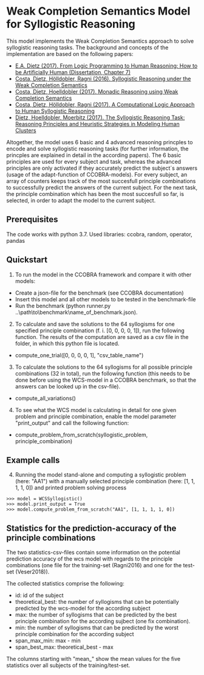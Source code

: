 # Weak Completion Semantics Model for Syllogistic Reasoning

This model implements the Weak Completion Semantics approach to solve syllogistic reasoning tasks. The background and concepts of the implementation are based on the following papers:
- [E.A. Dietz (2017). From Logic Programming to Human Reasoning: How to be Artificially Human (Dissertation, Chapter 7)](https://run.unl.pt/bitstream/10362/31248/1/Saldanha_2017.pdf)
- [Costa, Dietz, Hölldobler, Ragni (2016). Syllogistic Reasoning under the Weak Completion Semantics](https://www.researchgate.net/profile/Steffen_Hoelldobler/publication/305800319_Two-Valued_Logic_is_Not_Sufficient_to_Model_Human_Reasoning_but_Three-Valued_Logic_is_A_Formal_Analysis/links/57d297e808ae601b39a3fa3a/Two-Valued-Logic-is-Not-Sufficient-to-Model-Human-Reasoning-but-Three-Valued-Logic-is-A-Formal-Analysis.pdf)
- [Costa, Dietz, Hoelldobler (2017). Monadic Reasoning using Weak Completion Semantics](http://ysip2.computational-logic.org/ceur/YSIP2/paper9.pdf)
- [Costa, Dietz, Hölldobler, Ragni (2017). A Computational Logic Approach to Human Syllogistic Reasoning](https://pdfs.semanticscholar.org/b51c/c0b9d6e37ee78d8bd3587bcc1bc5412df51f.pdf)
- [Dietz, Hoelldobler, Moerbitz (2017). The Syllogistic Reasoning Task: Reasoning Principles and Heuristic Strategies in Modeling Human Clusters](https://link.springer.com/chapter/10.1007/978-3-030-00801-7_10)

Altogether, the model uses 6 basic and 4 advanced reasoning princples to encode and solve syllogistic reasoning tasks (for further information, the princples are explained in detail in the according papers). The 6 basic principles are used for every subject and task, whereas the advanced principles are only activated if they accurately predict the subject´s answers (usage of the adapt-function of CCOBRA-models). For every subject, an array of counters keeps track of the most succesfull principle combinations to successfully predict the answers of the current subject. For the next task, the principle combination which has been the most succesfull so far, is selected, in order to adapt the model to the current subject.


## Prerequisites

The code works with python 3.7.
Used libraries: ccobra, random, operator, pandas


## Quickstart

1) To run the model in the CCOBRA framework and compare it with other models:
- Create a json-file for the benchmark (see CCOBRA documentation)
- Insert this model and all other models to be tested in the benchmark-file
- Run the benchmark (python runner.py ..\path\to\benchmark\name_of_benchmark.json). 

2) To calculate and save the solutions to the 64 syllogisms for one specified principle combination (f. i. \[0, 0, 0, 0, 1\]), run the following function. The results of the computation are saved as a csv file in the folder, in which this python file is located.
- compute_one_trial(\[0, 0, 0, 0, 1\], "csv_table_name")

3) To calculate the solutions to the 64 syllogisms for all possible principle combinations (32 in total), run the following function (this needs to be done before using the WCS-model in a CCOBRA benchmark, so that the answers can be looked up in the csv-file).
- compute_all_variations()

4) To see what the WCS model is calculating in detail for one given problem and principle combination, enable the model parameter "print_output" and call the following function:
- compute_problem_from_scratch(syllogistic_problem, principle_combination)


## Example calls

4) Running the model stand-alone and computing a syllogistic problem (here: "AA1") with a manually selected principle combination (here: \[1, 1, 1, 1, 0\]) and printed problem solving process
```
>>> model = WCSSyllogistic()
>>> model.print_output = True
>>> model.compute_problem_from_scratch("AA1", [1, 1, 1, 1, 0])
```


## Statistics for the prediction-accuracy of the principle combinations

The two statistics-csv-files contain some information on the potential prediction accuracy of the wcs model with regards to the principle combinations
(one file for the training-set (Ragni2016) and one for the test-set (Veser2018)). 

The collected statistics comprise the following:

- id: id of the subject
- theoretical_best: the number of syllogisms that can be potentially predicted by the wcs-model for the according subject
- max: the number of syllogisms that can be predicted by the best principle combination for the according sujbect (one fix combination). 
- min: the number of syllogisms that can be predicted by the worst principle combination for the according subject
- span_max_min: max - min
- span_best_max: theoretical_best - max

The columns starting with "mean_" show the mean values for the five statistics over all subjects of the training/test-set.
